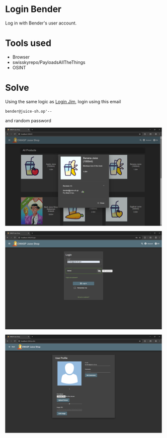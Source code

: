 # Login Bender

Log in with Bender's user account.

# Tools used

- Browser
- swisskyrepo/PayloadsAllTheThings
- OSINT

# Solve

Using the same logic as [Login Jim](../login-jim/README.md), login using this email

```
bender@juice-sh.op'--
```

and random password

![bender's email in banana juice's review](../../../assets/login-bender-1.png)

![login page](../../../assets/login-bender-2.png)

![profile page after successful login](../../../assets/login-bender-3.png)